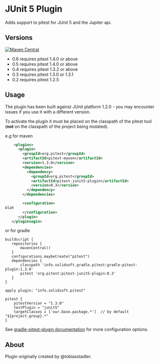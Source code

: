 # JUnit 5 Plugin 

Adds support to pitest for JUnit 5 and the Jupiter api.

## Versions

[![Maven Central](https://maven-badges.herokuapp.com/maven-central/org.pitest/pitest-junit5-plugin/badge.svg?style=flat)](https://maven-badges.herokuapp.com/maven-central/org.pitest/pitest-junit5-plugin)

* 0.6 requires pitest 1.4.0 or above
* 0.5 requires pitest 1.4.0 or above
* 0.4 requires pitest 1.3.2 or above
* 0.3 requires pitest 1.3.0 or 1.3.1
* 0.2 requires pitest 1.2.5 

## Usage

The plugin has been built against JUnit platform 1.2.0 - you may encounter issues if you use it with a different version. 

To activate the plugin it must be placed on the classpath of the pitest tool (**not** on the classpath of the project being mutated).

e.g for maven

```xml
    <plugins>
      <plugin>
        <groupId>org.pitest</groupId>
        <artifactId>pitest-maven</artifactId>
        <version>1.3.0</version>
        <dependencies>
          <dependency>
            <groupId>org.pitest</groupId>
            <artifactId>pitest-junit5-plugin</artifactId>
            <version>0.3</version>
          </dependency>
        </dependencies>

        <configuration>
blah
        </configuration>
      </plugin>
   </pluginsugin>
```

or for gradle

```
buildscript {
   repositories {
       mavenCentral()
   }
   configurations.maybeCreate("pitest")
   dependencies {
       classpath 'info.solidsoft.gradle.pitest:gradle-pitest-plugin:1.3.0'
       pitest 'org.pitest:pitest-junit5-plugin:0.3'
   }
}

apply plugin: "info.solidsoft.pitest"

pitest {
    pitestVersion = "1.3.0"
    testPlugin = "junit5"
    targetClasses = ['our.base.package.*']  // by default "${project.group}.*"
}
```
See [gradle-pitest-plugin documentation](http://gradle-pitest-plugin.solidsoft.info/) for more configuration options.

## About

Plugin originally created by @tobiasstadler.
